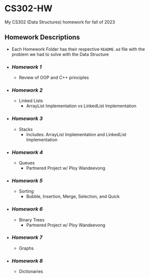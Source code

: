 # CS302-HW
My CS302 (Data Structures) homework for fall of 2023

## Homework Descriptions
- Each Homework Folder has their respective `README.md` file with the problem we had to solve with the Data Structure

- ### *Homework 1*
    - Review of OOP and C++ principles

- ### *Homework 2*
    - Linked Lists
        - ArrayList Implementation vs LinkedList Implementation

- ### *Homework 3*
    - Stacks
        - Includes: ArrayList Implementation and LinkedList Implementation

- ### *Homework 4*
    - Queues
        - Partnered Project w/ Ploy Wandeevong

- ### *Homework 5*
    - Sorting
      - Bubble, Insertion, Merge, Selection, and Quick

- ### *Homework 6*
    - Binary Trees
      - Partnered Project w/ Ploy Wandeevong

- ### *Homework 7*
    - Graphs

- ### *Homework 8*
    - Dictionaries

